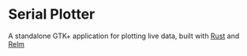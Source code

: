 # Serial Plotter

A standalone GTK+ application for plotting live data, built with [Rust](https://www.rust-lang.org/)
and [Relm](https://github.com/antoyo/relm)
